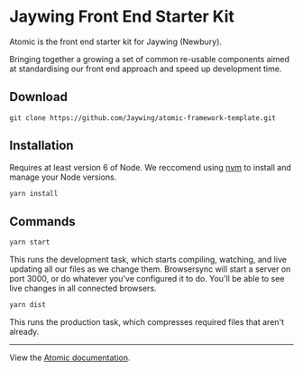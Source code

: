 # Jaywing Front End Starter Kit

Atomic is the front end starter kit for Jaywing (Newbury).

Bringing together a growing a set of common re-usable components aimed at standardising our front end approach and speed
up development time.


## Download
```
git clone https://github.com/Jaywing/atomic-framework-template.git
```

## Installation
Requires at least version 6 of Node. We reccomend using [nvm](https://github.com/creationix/nvm) to install and manage
your Node versions.

```bash
yarn install
```

## Commands

```bash
yarn start
```

This runs the development task, which starts compiling, watching, and live updating all our files as we change them.
Browsersync will start a server on port 3000, or do whatever you've configured it to do. You'll be able to see live
changes in all connected browsers.

```bash
yarn dist
```

This runs the production task, which compresses required files that aren't already.

---

View the [Atomic documentation](https://jaywing.github.io/atomic-framework-docs/).
